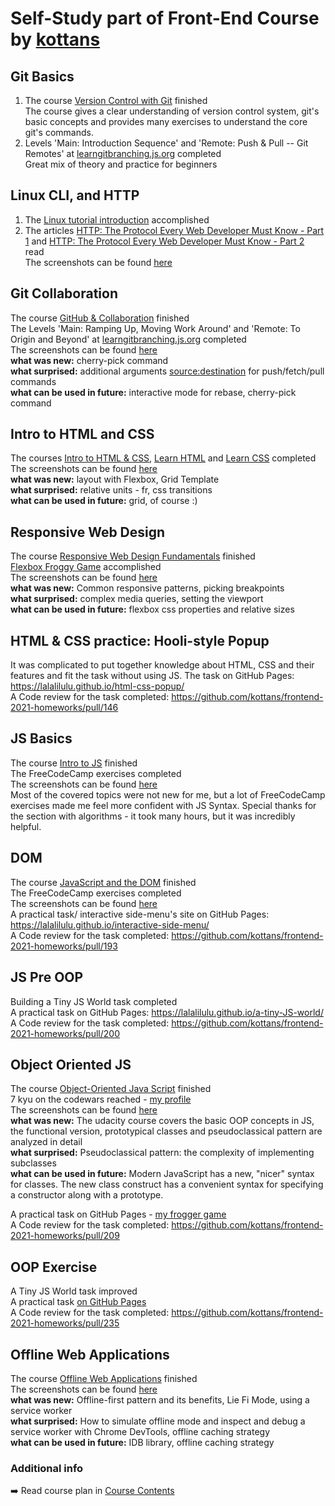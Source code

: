 # Self-Study part of Front-End Course by [kottans](https://kottans.org/)
 
## Git Basics
1) The course [Version Control with Git](https://www.udacity.com/course/version-control-with-git--ud123) finished <br>
The course gives a clear understanding of version control system, git's basic concepts and provides many exercises to understand the core git's commands.
2) Levels 'Main: Introduction Sequence' and 'Remote: Push & Pull -- Git Remotes' at [learngitbranching.js.org](https://learngitbranching.js.org/) completed <br>
Great mix of theory and practice for beginners

## Linux CLI, and HTTP
1) The [Linux tutorial introduction](https://linuxsurvival.com/linux-tutorial-introduction/) accomplished<br>
2) The articles [HTTP: The Protocol Every Web Developer Must Know - Part 1](https://code.tutsplus.com/tutorials/http-the-protocol-every-web-developer-must-know-part-1--net-31177) and [HTTP: The Protocol Every Web Developer Must Know - Part 2](https://code.tutsplus.com/tutorials/http-the-protocol-every-web-developer-must-know-part-2--net-31155) read<br>
The screenshots can be found [here](task_linux_cli)<br>

## Git Collaboration
The course [GitHub & Collaboration](https://classroom.udacity.com/courses/ud456) finished<br>
The Levels 'Main: Ramping Up, Moving Work Around' and 'Remote: To Origin and Beyond' at [learngitbranching.js.org](https://learngitbranching.js.org/) completed<br>
The screenshots can be found [here](task_git_collaboration)<br>
**what was new:** cherry-pick command<br>
**what surprised:** additional arguments <source:destination> for push/fetch/pull commands<br>
**what can be used in future:** interactive mode for rebase, cherry-pick command<br>

## Intro to HTML and CSS
The courses [Intro to HTML & CSS](https://www.udacity.com/course/intro-to-html-and-css--ud001), [Learn HTML](https://www.codecademy.com/learn/learn-html) and [Learn CSS](https://www.codecademy.com/learn/learn-css) completed<br> 
The screenshots can be found [here](task_html_css_intro)<br>
**what was new:** layout with Flexbox, Grid Template<br>
**what surprised:** relative units - fr, css transitions<br>
**what can be used in future:** grid, of course :)<br>

## Responsive Web Design
The course [Responsive Web Design Fundamentals](https://www.udacity.com/course/responsive-web-design-fundamentals--ud893) finished<br>
[Flexbox Froggy Game](http://flexboxfroggy.com/) accomplished<br>
The screenshots can be found [here](task_responsive_web_design)<br>
**what was new:** Common responsive patterns, picking breakpoints<br>
**what surprised:** complex media queries, setting the viewport<br>
**what can be used in future:** flexbox css properties and relative sizes

## HTML & CSS practice: Hooli-style Popup
It was complicated to put together knowledge about HTML, CSS and their features and fit the task without using JS. 
The task on GitHub Pages: https://lalalilulu.github.io/html-css-popup/<br> 
A Code review for the task completed: https://github.com/kottans/frontend-2021-homeworks/pull/146

## JS Basics
The course [Intro to JS](https://classroom.udacity.com/courses/ud803) finished<br>
The FreeCodeCamp exercises completed<br>
The screenshots can be found [here](task_js_basics)<br>
Most of the covered topics were not new for me, but a lot of FreeCodeCamp exercises made me feel more confident with JS Syntax. 
Special thanks for the section with algorithms - it took many hours, but it was incredibly helpful.

## DOM
The course [JavaScript and the DOM](https://classroom.udacity.com/courses/ud117) finished<br>
The FreeCodeCamp exercises completed<br>
The screenshots can be found [here](task_js_dom)<br>
A practical task/ interactive side-menu's site on GitHub Pages: https://lalalilulu.github.io/interactive-side-menu/<br>
A Code review for the task completed: https://github.com/kottans/frontend-2021-homeworks/pull/193

## JS Pre OOP
Building a Tiny JS World task completed<br>
A practical task on GitHub Pages: https://lalalilulu.github.io/a-tiny-JS-world/<br>
A Code review for the task completed: https://github.com/kottans/frontend-2021-homeworks/pull/200

## Object Oriented JS
The course [Object-Oriented Java Script](https://classroom.udacity.com/courses/ud015) finished<br>
7 kyu on the codewars reached - [my profile](https://www.codewars.com/users/lalalilulu) <br>
The screenshots can be found [here](task_js_oop)<br>
**what was new:** The udacity course covers the basic OOP concepts in JS, the functional version, prototypical classes and pseudoclassical pattern are analyzed in detail<br>
**what surprised:** Pseudoclassical pattern: the complexity of implementing subclasses<br>
**what can be used in future:** Modern JavaScript has a new, "nicer" syntax for classes. The new class construct has a convenient syntax for specifying a constructor along with a prototype.<br>

A practical task on GitHub Pages - [my frogger game](https://lalalilulu.github.io/frontend-nanodegree-arcade-game/) <br>
A Code review for the task completed: https://github.com/kottans/frontend-2021-homeworks/pull/209

## OOP Exercise
A Tiny JS World task improved<br>
A practical task [on GitHub Pages](https://lalalilulu.github.io/a-tiny-JS-world/) <br>
A Code review for the task completed: https://github.com/kottans/frontend-2021-homeworks/pull/235

## Offline Web Applications
The course [Offline Web Applications](https://www.udacity.com/course/offline-web-applications--ud899) finished<br>
The screenshots can be found [here](task_offline_web_app)<br>
**what was new:** Offline-first pattern and its benefits, Lie Fi Mode, using a service worker<br>
**what surprised:** How to simulate offline mode and inspect and debug a service worker with Chrome DevTools, offline caching strategy<br>
**what can be used in future:** IDB library, offline caching strategy<br>

### Additional info

➡️ Read course plan in [Course Contents](https://github.com/kottans/frontend/blob/master/contents.md)
